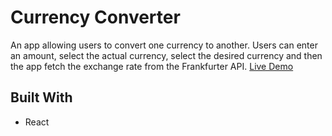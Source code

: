 # Currency Converter

An app allowing users to convert one currency to another. Users can enter an amount, select the actual currency, select the desired currency and then the app fetch the exchange rate from the Frankfurter API. [Live Demo](https://msun0320.github.io/currency-converter)

## Built With

* React